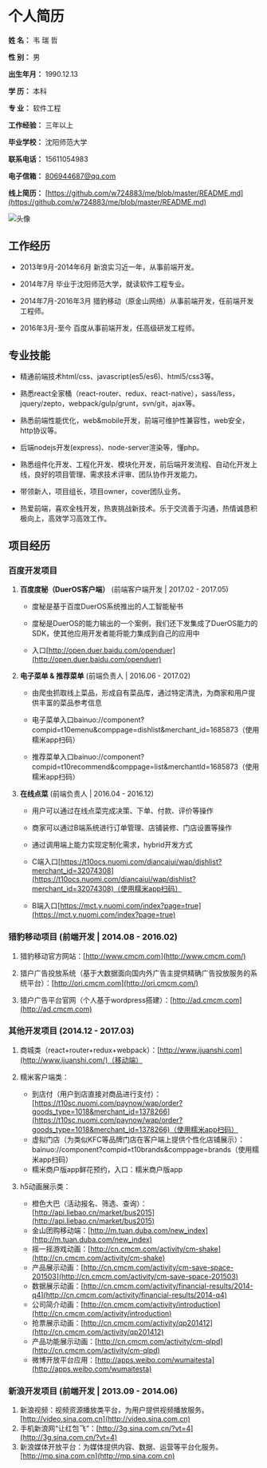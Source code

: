 
# **个人简历**


**姓    名：**  韦 瑞 哲

**性    别：**  男

**出生年月：**  1990.12.13

**学    历：**  本科

**专    业：**  软件工程

**工作经验：**  三年以上

**毕业学校：**  沈阳师范大学

**联系电话：**  15611054983

**电子信箱：**  806944687@qq.com

**线上简历：**  [https://github.com/w724883/me/blob/master/README.md](https://github.com/w724883/me/blob/master/README.md)

![头像](https://raw.githubusercontent.com/w724883/me/master/me.jpg)

## **工作经历**

- 2013年9月-2014年6月 新浪实习近一年，从事前端开发。

- 2014年7月 毕业于沈阳师范大学，就读软件工程专业。

- 2014年7月-2016年3月 猎豹移动（原金山网络）从事前端开发，任前端开发工程师。

- 2016年3月-至今 百度从事前端开发，任高级研发工程师。

## **专业技能**

- 精通前端技术html/css、javascript(es5/es6)、html5/css3等。

- 熟悉react全家桶（react-router、redux、react-native），sass/less，jquery/zepto，webpack/gulp/grunt，svn/git，ajax等。

- 熟悉前端性能优化，web&mobile开发，前端可维护性兼容性，web安全，http协议等。

- 后端nodejs开发(express)、node-server渲染等，懂php。

- 熟悉组件化开发、工程化开发、模块化开发，前后端开发流程、自动化开发上线，良好的项目管理、需求技术评审、团队协作开发能力。

- 带领新人，项目组长，项目owner，cover团队业务。

- 热爱前端，喜欢全栈开发，热衷挑战新技术。乐于交流善于沟通，热情诚恳积极向上，高效学习高效工作。

## **项目经历**

### 百度开发项目

1. **百度度秘（DuerOS客户端）**  (前端客户端开发 | 2017.02 - 2017.05)

    - 度秘是基于百度DuerOS系统推出的人工智能秘书

    - 度秘是DuerOS的能力输出的一个案例，我们还下发集成了DuerOS能力的SDK，使其他应用开发者能将能力集成到自己的应用中

    - 入口[http://open.duer.baidu.com/openduer](http://open.duer.baidu.com/openduer)
    
2. **电子菜单 & 推荐菜单**  (前端负责人 | 2016.06 - 2017.02)

    - 由爬虫抓取线上菜品，形成自有菜品库，通过特定清洗，为商家和用户提供丰富的菜品参考信息
    
    - 电子菜单入口bainuo://component?compid=t10emenu&comppage=dishlist&merchant_id=1685873（使用糯米app扫码）
    
    - 推荐菜单入口bainuo://component?compid=t10recommend&comppage=list&merchantId=1685873（使用糯米app扫码）
    
3. **在线点菜**  (前端负责人 | 2016.04 - 2016.12)
    
    - 用户可以通过在线点菜完成决策、下单、付款、评价等操作
    
    - 商家可以通过B端系统进行订单管理、店铺装修、门店设置等操作

    - 通过调用端上能力实现定制化需求，hybrid开发方式
    
    - C端入口[https://t10ocs.nuomi.com/diancaiui/wap/dishlist?merchant_id=32074308](https://t10ocs.nuomi.com/diancaiui/wap/dishlist?merchant_id=32074308)（使用糯米app扫码）
    
    - B端入口[https://mct.y.nuomi.com/index?page=true](https://mct.y.nuomi.com/index?page=true)

### 猎豹移动项目 (前端开发 | 2014.08 - 2016.02)

1. 猎豹移动官方网站：[http://www.cmcm.com](http://www.cmcm.com/)

2. 猎户广告投放系统（基于大数据面向国内外广告主提供精确广告投放服务的系统平台）：[http://ori.cmcm.com](http://ori.cmcm.com/)
    
3. 猎户广告平台官网（个人基于wordpress搭建）：[http://ad.cmcm.com](http://ad.cmcm.com)
    
### 其他开发项目 (2014.12 - 2017.03)

1. 商城类（react+router+redux+webpack）：[http://www.ijuanshi.com](http://www.ijuanshi.com/)（移动端）

2. 糯米客户端类：
    * 到店付（用户到店直接对商品进行支付）：[https://t10sc.nuomi.com/paynow/wap/order?goods_type=1018&merchant_id=1378266](https://t10sc.nuomi.com/paynow/wap/order?goods_type=1018&merchant_id=1378266)（使用糯米app扫码）
    * 虚拟门店（为类似KFC等品牌门店在客户端上提供个性化店铺展示）：bainuo://component?compid=t10brands&comppage=brands（使用糯米app扫码）
    * 糯米商户版app鲜花预约，入口：糯米商户版app
    
3. h5动画展示类：
    * 橙色大巴（活动报名、筛选、查询）：[http://api.liebao.cn/market/bus2015](http://api.liebao.cn/market/bus2015)
    * 金山团购移动端：[http://m.tuan.duba.com/new_index](http://m.tuan.duba.com/new_index)
    * 摇一摇游戏动画：[http://cn.cmcm.com/activity/cm-shake](http://cn.cmcm.com/activity/cm-shake)
    * 产品展示动画：[http://cn.cmcm.com/activity/cm-save-space-201503](http://cn.cmcm.com/activity/cm-save-space-201503)
    * 数据展示动画：[http://cn.cmcm.com/activity/financial-results/2014-q4](http://cn.cmcm.com/activity/financial-results/2014-q4)
    * 公司简介动画：[http://cn.cmcm.com/activity/introduction](http://cn.cmcm.com/activity/introduction)
    * 抢票展示动画：[http://cn.cmcm.com/activity/qp201412](http://cn.cmcm.com/activity/qp201412)
    * 产品功能展示动画：[http://cn.cmcm.com/activity/cm-qlpd](http://cn.cmcm.com/activity/cm-qlpd)
    * 微博开放平台应用：[http://apps.weibo.com/wumaitesta](http://apps.weibo.com/wumaitesta)

### 新浪开发项目 (前端开发 | 2013.09 - 2014.06)
    
1. 新浪视频：视频资源播放类平台，为用户提供视频播放服务。[http://video.sina.com.cn](http://video.sina.com.cn)
2. 手机新浪网“让红包飞”：[http://3g.sina.com.cn/?vt=4](http://3g.sina.com.cn/?vt=4)
3. 新浪媒体开放平台：为媒体提供内容、数据、运营等平台化服务。[http://mp.sina.com.cn](http://mp.sina.com.cn)
